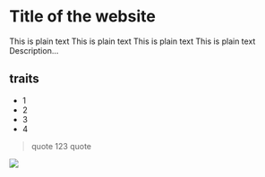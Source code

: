 # Title of the website

This is plain text This is plain text This is plain text This is plain text 
Description...

## traits

* 1
* 2
* 3
* 4
 
> quote 123
> quote

<img src="https://images.unsplash.com/photo-1584428018260-1a9bc0e15365"/>
